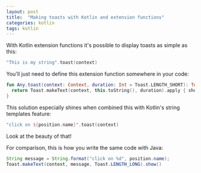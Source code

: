 ```yaml
---
layout: post
title:  "Making toasts with Kotlin and extension functions"
categories: kotlin
tags: kotlin
---
```


With Kotlin extension functions it's possible to display toasts as simple as this:

```kotlin
"This is my string".toast(context)
```

You'll just need to define this extension function somewhere in your code:

```kotlin
fun Any.toast(context: Context, duration: Int = Toast.LENGTH_SHORT): Toast {
  return Toast.makeText(context, this.toString(), duration).apply { show() }
}
```

This solution especially shines when combined this with Kotlin's string templates feature:

```kotlin
"click on ${position.name}".toast(context)
```
Look at the beauty of that!

For comparison, this is how you write the same code with Java:

```java
String message = String.format("click on %d", position.name);
Toast.makeText(context, message, Toast.LENGTH_LONG).show()
```
